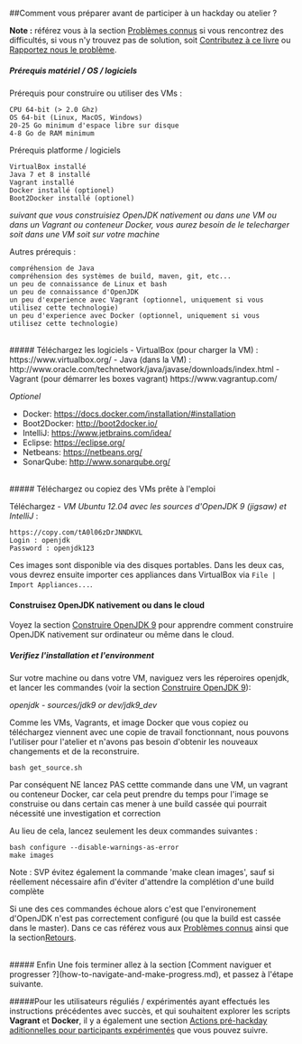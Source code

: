 ##Comment vous préparer avant de participer à un hackday ou atelier ?

**Note :** référez vous à la section [Problèmes connus](../known-issues/known_issues.md) si vous rencontrez des difficultés, si vous n'y trouvez pas de solution, soit [Contributez à ce livre](../contributors.md) ou [Rapportez nous le problème](../feedback.md).

##### Prérequis matériel / OS / logiciels
Prérequis pour construire ou utiliser des VMs :

    CPU 64-bit (> 2.0 Ghz)
    OS 64-bit (Linux, MacOS, Windows)
    20-25 Go minimum d'espace libre sur disque
    4-8 Go de RAM minimum

Prérequis platforme / logiciels

    VirtualBox installé
    Java 7 et 8 installé
    Vagrant installé
    Docker installé (optionel)
    Boot2Docker installé (optionel)
    
*suivant que vous construisiez OpenJDK nativement ou dans une VM ou dans un Vagrant ou conteneur Docker, vous aurez besoin de le telecharger soit dans une VM soit sur votre machine*
    
Autres prérequis :

    compréhension de Java
    compréhension des systèmes de build, maven, git, etc...
    un peu de connaissance de Linux et bash
    un peu de connaissance d'OpenJDK
    un peu d'experience avec Vagrant (optionnel, uniquement si vous utilisez cette technologie)
    un peu d'experience avec Docker (optionnel, uniquement si vous utilisez cette technologie)
<br/>
##### Téléchargez les logiciels
- VirtualBox (pour charger la VM) : https://www.virtualbox.org/
- Java (dans la VM) : http://www.oracle.com/technetwork/java/javase/downloads/index.html
- Vagrant (pour démarrer les boxes vagrant) https://www.vagrantup.com/

_Optionel_
- Docker: https://docs.docker.com/installation/#installation
- Boot2Docker: http://boot2docker.io/
- IntelliJ: https://www.jetbrains.com/idea/
- Eclipse: https://eclipse.org/
- Netbeans: https://netbeans.org/
- SonarQube: http://www.sonarqube.org/

<br/>
##### Téléchargez ou copiez des VMs prête à l'emploi

Téléchargez - _VM Ubuntu 12.04 avec les sources d'OpenJDK 9 (jigsaw) et IntelliJ_ :
    
    https://copy.com/tA0l06zDrJNNDKVL
    Login : openjdk
    Password : openjdk123

Ces images sont disponible via des disques portables. 
Dans les deux cas, vous devrez ensuite importer ces appliances dans VirtualBox via ```File | Import Appliances...```.

#### Construisez OpenJDK nativement ou dans le cloud

Voyez la section [Construire OpenJDK 9](binaries/build_openjdk_9.md) pour apprendre comment construire OpenJDK nativement sur ordinateur ou même dans le cloud.

##### Verifiez l'installation et l'environment
Sur votre machine ou dans votre VM, naviguez vers les réperoires openjdk, et lancer les commandes (voir la section [Construire OpenJDK 9](../binaries/build_openjdk_9.md)):

*openjdk - sources/jdk9 or dev/jdk9_dev*

Comme les VMs, Vagrants, et image Docker que vous copiez ou téléchargez viennent avec une copie de travail fonctionnant, nous pouvons l'utiliser pour l'atelier et n'avons pas besoin d'obtenir les nouveaux changements et de la reconstruire.
```
bash get_source.sh
```
Par conséquent NE lancez PAS cettte commande dans une VM, un vagrant ou conteneur Docker, car cela peut prendre du temps pour l'image se construise ou dans certain cas mener à une build cassée qui pourrait nécessité une investigation et correction

Au lieu de cela, lancez seulement les deux commandes suivantes :

```
bash configure --disable-warnings-as-error
make images
```

Note : SVP évitez également la commande 'make clean images', sauf si réellement nécessaire afin d'éviter d'attendre la complétion d'une build complète

Si une des ces commandes échoue alors c'est que l'environement d'OpenJDK n'est pas correctement configuré (ou que la build est cassée dans le master). Dans ce cas référez vous aux [Problèmes connus](../known-issues/known_issues.md) ainsi que la section[Retours](../feedback.md).

<br/>
##### Enfin
Une fois terminer allez à la section [Comment naviguer et progresser ?](how-to-navigate-and-make-progress.md), et passez à l'étape suivante.

#####Pour les utilisateurs réguliés / expérimentés ayant effectués les instructions précédentes avec succès, et qui souhaitent explorer les scripts **Vagrant** et **Docker**, il y a également une section [Actions pré-hackday aditionnelles pour participants expérimentés](additional-pre-hackday-actions-experienced.md) que vous pouvez suivre.